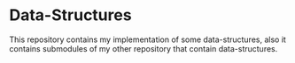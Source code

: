 # Data-Structures

This repository contains my implementation of some data-structures, also it contains submodules of my other repository that contain data-structures.

